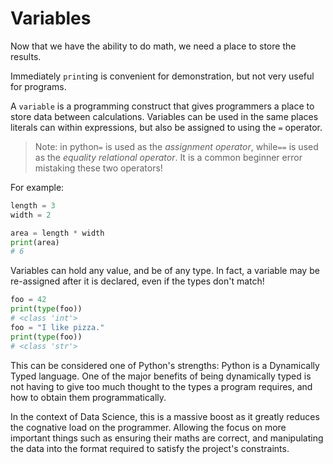 # Variables

Now that we have the ability to do math, we need a place to store the results.

Immediately `print`ing is convenient for demonstration, but not very useful for programs.

A `variable` is a programming construct that gives programmers a place to store data between
calculations. Variables can be used in the same places literals can within expressions, but also be
assigned to using the `=` operator.
> Note: in python`=` is used as the *assignment operator*, while`==` is used as the
> *equality relational operator*. It is a common beginner error mistaking these two operators!

For example:

```python
length = 3
width = 2

area = length * width
print(area)
# 6
```

Variables can hold any value, and be of any type. In fact, a variable may be re-assigned after it is
declared, even if the types don't match!

```python
foo = 42
print(type(foo))
# <class 'int'>
foo = "I like pizza."
print(type(foo))
# <class 'str'>
```

This can be considered one of Python's strengths: Python is a Dynamically Typed language. One of the
major benefits of being dynamically typed is not having to give too much thought to the types a program
requires, and how to obtain them programmatically.

In the context of Data Science, this is a massive boost as it greatly reduces the cognative load on the
programmer. Allowing the focus on more important things such as ensuring their maths are correct, and
manipulating the data into the format required to satisfy the project's constraints.